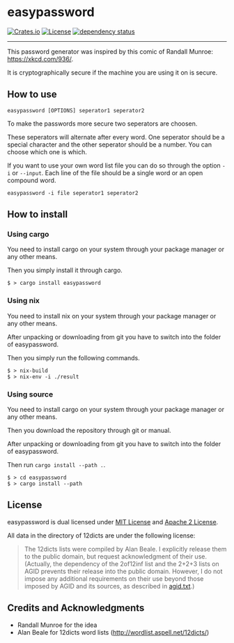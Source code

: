 # easypassword

[![Crates.io](https://img.shields.io/crates/v/easypassword.svg)](https://crates.io/crates/easypassword)
[![License](http://img.shields.io/badge/license-MIT-blue.svg)](https://github.com/functional-tim/LICENSE-MIT)
[![dependency status](https://deps.rs/repo/github/functional-tim/easypassword/status.svg)](https://deps.rs/repo/github/functional-tim/easypassword)

-----------------------------------------------

This password generator was inspired by this comic of Randall Munroe: https://xkcd.com/936/.

It is cryptographically secure if the machine you are using it on is secure.

## How to use

```
easypassword [OPTIONS] seperator1 seperator2
```

To make the passwords more secure two seperators are choosen.

These seperators will alternate after every word. One seperator should be a special character and the other seperator should be a number. You can choose which one is which.

If you want to use your own word list file you can do so through the option `-i` or `--input`.
Each line of the file should be a single word or an open compound word.

```
easypassword -i file seperator1 seperator2
```

## How to install

### Using cargo
You need to install cargo on your system through your package manager or any other means.

Then you simply install it through cargo.

```
$ > cargo install easypassword
```

### Using nix
You need to install nix on your system through your package manager or any other means.

After unpacking or downloading from git you have to switch into the folder of easypassword.

Then you simply run the following commands.

```
$ > nix-build
$ > nix-env -i ./result
```

### Using source
You need to install cargo on your system through your package manager or any other means.

Then  you download the repository through git or manual.

After unpacking or downloading from git you have to switch into the folder of easypassword.

Then run `cargo install --path .`.

```
$ > cd easypassword
$ > cargo install --path
```

## License
easypassword is dual licensed under [MIT License](LICENSE-MIT) and [Apache 2 License](LICENSE-APACHE).

All data in the directory of 12dicts are under the following license:
> The 12dicts lists were compiled by Alan Beale. I explicitly release them to the public domain, but request acknowledgment of their use. (Actually, the dependency of the 2of12inf list and the 2+2+3 lists on AGID prevents their release into the public domain. However, I do not impose any additional requirements on their use beyond those imposed by AGID and its sources, as described in [agid.txt](12dicts/agid.txt).)

## Credits and Acknowledgments

- Randall Munroe for the idea
- Alan Beale for 12dicts word lists (http://wordlist.aspell.net/12dicts/)
